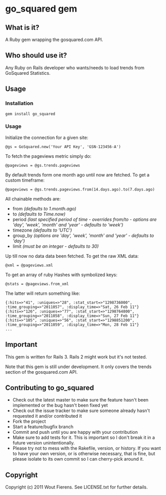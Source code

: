 # go_squared gem

## What is it?
A Ruby gem wrapping the gosquared.com API.

## Who should use it?
Any Ruby on Rails developer who wants/needs to load trends from GoSquared Statistics.

## Usage

### Installation

    gem install go_squared

### Usage

Initialize the connection for a given site:

    @gs = GoSquared.new('Your API Key', 'GSN-123456-A')

To fetch the pageviews metric simply do:

    @pageviews = @gs.trends.pageviews

By default trends form one month ago until now are fetched.
To get a custom timeframe:

    @pageviews = @gs.trends.pageviews.from(14.days.ago).to(7.days.ago)

All chainable methods are:

- from _(defaults to 1.month.ago)_
- to _(defaults to Time.now)_
- period _(last specified period of time - overrides from/to - options are 'day', 'week', 'month' and 'year' - defaults to 'week')_
- timezone _(defaults to 'UTC')_
- group_by _(options are 'day', 'week', 'month' and 'year' - defaults to 'day')_
- limit _(must be an integer - defaults to 30)_

Up till now no data data been fetched.
To get the raw XML data:

    @xml = @pageviews.xml

To get an array of ruby Hashes with symbolized keys:

    @stats = @pageviews.from_xml

The latter will return something like:
    
    {:hits=>"41", :uniques=>"28", :stat_start=>"1298736000", :time_grouping=>"2011057", :display_time=>"Sat, 26 Feb 11"}
    {:hits=>"126", :uniques=>"77", :stat_start=>"1298764800", :time_grouping=>"2011058", :display_time=>"Sun, 27 Feb 11"}
    {:hits=>"105", :uniques=>"56", :stat_start=>"1298851200", :time_grouping=>"2011059", :display_time=>"Mon, 28 Feb 11"}
    ...


## Important

This gem is written for Rails 3.
Rails 2 might work but it's not tested.

Note that this gem is still under development.
It only covers the trends section of the gosquared.com API.


## Contributing to go_squared
 
* Check out the latest master to make sure the feature hasn't been implemented or the bug hasn't been fixed yet
* Check out the issue tracker to make sure someone already hasn't requested it and/or contributed it
* Fork the project
* Start a feature/bugfix branch
* Commit and push until you are happy with your contribution
* Make sure to add tests for it. This is important so I don't break it in a future version unintentionally.
* Please try not to mess with the Rakefile, version, or history. If you want to have your own version, or is otherwise necessary, that is fine, but please isolate to its own commit so I can cherry-pick around it.

## Copyright

Copyright (c) 2011 Wout Fierens. See LICENSE.txt for
further details.













